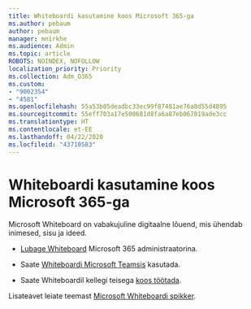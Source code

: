 ```yaml
---
title: Whiteboardi kasutamine koos Microsoft 365-ga
ms.author: pebaum
author: pebaum
manager: mnirkhe
ms.audience: Admin
ms.topic: article
ROBOTS: NOINDEX, NOFOLLOW
localization_priority: Priority
ms.collection: Adm_O365
ms.custom:
- "9002354"
- "4581"
ms.openlocfilehash: 55a53b05deadbc33ec99f87481ae76a8d55d4895
ms.sourcegitcommit: 55eff703a17e500681d8fa6a87eb067019ade3cc
ms.translationtype: HT
ms.contentlocale: et-EE
ms.lasthandoff: 04/22/2020
ms.locfileid: "43710583"
---
```

# <a name="use-whiteboard-with-microsoft-365"></a>Whiteboardi kasutamine koos Microsoft 365-ga

Microsoft Whiteboard on vabakujuline digitaalne lõuend, mis ühendab inimesed, sisu ja ideed. 

- [Lubage Whiteboard](https://support.office.com/article/Microsoft-Whiteboard-Help-d236aef8-fcdf-4b5e-b5d7-7f157461e920#bkmk_07) Microsoft 365 administraatorina. 

- Saate [Whiteboardi Microsoft Teamsis](https://support.microsoft.com/office/use-whiteboard-in-microsoft-teams-7a6e7218-e9dc-4ccc-89aa-b1a0bb9c31ee) kasutada. 

- Saate Whiteboardil kellegi teisega [koos töötada](https://support.office.com/article/Microsoft-Whiteboard-Help-d236aef8-fcdf-4b5e-b5d7-7f157461e920#bkmk_27). 

Lisateavet leiate teemast [Microsoft Whiteboardi spikker](https://support.office.com/article/Microsoft-Whiteboard-Help-d236aef8-fcdf-4b5e-b5d7-7f157461e920). 
